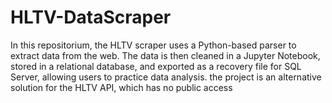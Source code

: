 # HLTV-DataScraper
In this repositorium, the HLTV scraper uses a Python-based parser to extract data from the web. The data is then cleaned in a Jupyter Notebook, stored in a relational database, and exported as a recovery file for SQL Server, allowing users to practice data analysis. the project is an alternative solution for the HLTV API, which has no public access
